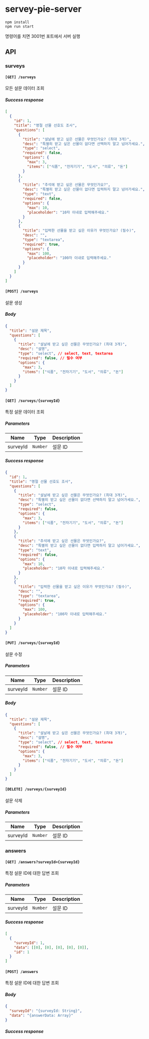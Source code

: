 # servey-pie-server

```
npm install
npm run start
```

명령어를 치면 3001번 포트에서 서버 실행

## API

### surveys

#### `[GET] /surveys`

모든 설문 데이터 조회

##### Success response

```json
[
  {
    "id": 1,
    "title": "명절 선물 선호도 조사",
    "questions": [
      {
        "title": "설날에 받고 싶은 선물은 무엇인가요? (최대 3개)",
        "desc": "특별히 받고 싶은 선물이 없다면 선택하지 말고 넘어가세요.",
        "type": "select",
        "required": false,
        "options": {
          "max": 3,
          "items": ["식품", "전자기기", "도서", "의류", "돈"]
        }
      },
      {
        "title": "추석에 받고 싶은 선물은 무엇인가요?",
        "desc": "특별히 받고 싶은 선물이 없다면 입력하지 말고 넘어가세요.",
        "type": "text",
        "required": false,
        "options": {
          "max": 10,
          "placeholder": "10자 이내로 입력해주세요."
        }
      },
      {
        "title": "입력한 선물을 받고 싶은 이유가 무엇인가요? (필수)",
        "desc": "",
        "type": "textarea",
        "required": true,
        "options": {
          "max": 100,
          "placeholder": "100자 이내로 입력해주세요."
        }
      }
    ]
  }
]
```

#### `[POST] /surveys`

설문 생성

##### Body

```json
{
  "title": "설문 제목",
  "questions": [
    {
      "title": "설날에 받고 싶은 선물은 무엇인가요? (최대 3개)",
      "desc": "설명",
      "type": "select", // select, text, textarea
      "required": false, // 필수 여부
      "options": {
        "max": 3,
        "items": ["식품", "전자기기", "도서", "의류", "돈"]
      }
    }
  ]
}
```

#### `[GET] /surveys/{surveyId}`

특정 설문 데이터 조회

##### Parameters

| Name     | Type     | Description |
| -------- | -------- | ----------- |
| surveyId | `Number` | 설문 ID     |

##### Success response

```json
{
  "id": 1,
  "title": "명절 선물 선호도 조사",
  "questions": [
    {
      "title": "설날에 받고 싶은 선물은 무엇인가요? (최대 3개)",
      "desc": "특별히 받고 싶은 선물이 없다면 선택하지 말고 넘어가세요.",
      "type": "select",
      "required": false,
      "options": {
        "max": 3,
        "items": ["식품", "전자기기", "도서", "의류", "돈"]
      }
    },
    {
      "title": "추석에 받고 싶은 선물은 무엇인가요?",
      "desc": "특별히 받고 싶은 선물이 없다면 입력하지 말고 넘어가세요.",
      "type": "text",
      "required": false,
      "options": {
        "max": 10,
        "placeholder": "10자 이내로 입력해주세요."
      }
    },
    {
      "title": "입력한 선물을 받고 싶은 이유가 무엇인가요? (필수)",
      "desc": "",
      "type": "textarea",
      "required": true,
      "options": {
        "max": 100,
        "placeholder": "100자 이내로 입력해주세요."
      }
    }
  ]
}
```

#### `[PUT] /surveys/{surveyId}`

설문 수정

##### Parameters

| Name     | Type     | Description |
| -------- | -------- | ----------- |
| surveyId | `Number` | 설문 ID     |

##### Body

```json
{
  "title": "설문 제목",
  "questions": [
    {
      "title": "설날에 받고 싶은 선물은 무엇인가요? (최대 3개)",
      "desc": "설명",
      "type": "select", // select, text, textarea
      "required": false, // 필수 여부
      "options": {
        "max": 3,
        "items": ["식품", "전자기기", "도서", "의류", "돈"]
      }
    }
  ]
}
```

#### `[DELETE] /surveys/{surveyId}`

설문 삭제

##### Parameters

| Name     | Type     | Description |
| -------- | -------- | ----------- |
| surveyId | `Number` | 설문 ID     |

### answers

#### `[GET] /answers?surveyId={surveyId}`

특정 설문 ID에 대한 답변 조회

##### Parameters

| Name     | Type     | Description |
| -------- | -------- | ----------- |
| surveyId | `Number` | 설문 ID     |

##### Success response

```json
[
  {
    "surveyId": 1,
    "data": [[0], [0], [0], [0], [0]],
    "id": 1
  }
]
```

#### `[POST] /answers`

특정 설문 ID에 대한 답변 조회

##### Body

```json
{
  "surveyId": "{surveyId: String}",
  "data": "{answerData: Array}"
}
```

##### Success response
